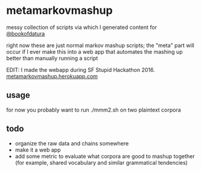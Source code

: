 metamarkovmashup
======
messy collection of scripts via which I generated content for [@bookofdatura](https://twitter.com/bookofdatura)

right now these are just normal markov mashup scripts; the "meta" part will occur if I ever make this into a web app that automates the mashing up better than manually running a script

EDIT: I made the webapp during SF Stupid Hackathon 2016. [metamarkovmashup.herokuapp.com](http://metamarkovmashup.herokuapp.com/)

usage
-----
for now you probably want to run ./mmm2.sh on two plaintext corpora

todo
-----
+ organize the raw data and chains somewhere
+ make it a web app
+ add some metric to evaluate what corpora are good to mashup together (for example, shared vocabulary and similar grammatical tendencies)
